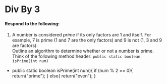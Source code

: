 # Div By 3
#### Respond to the following:

1. A number is considered *prime* if its only factors are 1 and itself. For example, 7 is prime (1 and 7 are the only factors) and 9 is not (1, 3 and 9 are factors).  
Outline an algorithm to determine whether or not a number is prime.  
Think of the following method header:
`public static boolean isPrime(int num)`

* public static boolean isPrime(int num){
   if (num % 2 == 0){
     return("prime");
     }
   else{
   return("even");
   }

